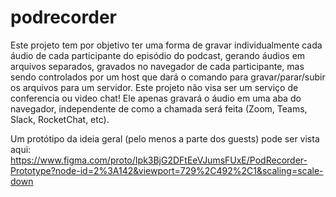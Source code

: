 # podrecorder
Este projeto tem por objetivo ter uma forma de gravar individualmente cada áudio de cada participante do episódio do podcast, gerando áudios em arquivos separados, gravados no navegador de cada participante, mas sendo controlados por um host que dará o comando para gravar/parar/subir os arquivos para um servidor.
Este projeto não visa ser um serviço de conferencia ou video chat!
Ele apenas gravará o áudio em uma aba do navegador, independente de como a chamada será feita (Zoom, Teams, Slack, RocketChat, etc).

Um protótipo da ideia geral (pelo menos a parte dos guests) pode ser vista aqui:
https://www.figma.com/proto/Ipk3BjG2DFtEeVJumsFUxE/PodRecorder-Prototype?node-id=2%3A142&viewport=729%2C492%2C1&scaling=scale-down
